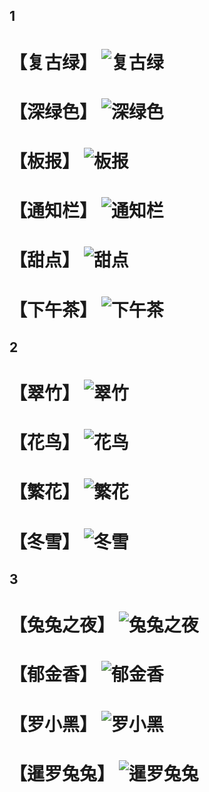 ## 1
# 【复古绿】 ![复古绿](https://github.com/ChellyL/font_modules/blob/main/Background/复古绿.png)
# 【深绿色】 ![深绿色](https://github.com/ChellyL/font_modules/blob/main/Background/深绿色.png)
# 【板报】 ![板报](https://github.com/ChellyL/font_modules/blob/main/Background/板报.png)
# 【通知栏】 ![通知栏](https://github.com/ChellyL/font_modules/blob/main/Background/通知栏.png)
# 【甜点】 ![甜点](https://github.com/ChellyL/font_modules/blob/main/Background/甜点.png)
# 【下午茶】 ![下午茶](https://github.com/ChellyL/font_modules/blob/main/Background/%E4%B8%8B%E5%8D%88%E8%8C%B6.png)

## 2
# 【翠竹】 ![翠竹](https://github.com/ChellyL/font_modules/blob/main/Background/翠竹.png)
# 【花鸟】 ![花鸟](https://github.com/ChellyL/font_modules/blob/main/Background/花鸟.png)
# 【繁花】 ![繁花](https://github.com/ChellyL/font_modules/blob/main/Background/繁花.png)
# 【冬雪】 ![冬雪](https://github.com/ChellyL/font_modules/blob/main/Background/%E5%86%AC%E9%9B%AA.jpeg)

## 3
# 【兔兔之夜】 ![兔兔之夜](https://github.com/ChellyL/font_modules/blob/main/Background/%E5%85%94%E5%85%94%E4%B9%8B%E5%A4%9C.jpg)
# 【郁金香】 ![郁金香](https://github.com/ChellyL/font_modules/blob/main/Background/郁金香之夜.png)
# 【罗小黑】 ![罗小黑](https://github.com/ChellyL/font_modules/blob/main/Background/罗小黑.jpg)
# 【暹罗兔兔】 ![暹罗兔兔](https://github.com/ChellyL/font_modules/blob/main/Background/暹罗兔兔.jpg)
